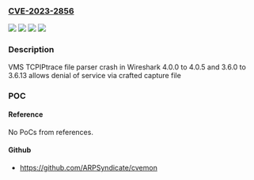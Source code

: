 ### [CVE-2023-2856](https://cve.mitre.org/cgi-bin/cvename.cgi?name=CVE-2023-2856)
![](https://img.shields.io/static/v1?label=Product&message=Wireshark&color=blue)
![](https://img.shields.io/static/v1?label=Version&message=%3E%3D3.6.0%2C%20%3C3.6.14%20&color=brightgreen)
![](https://img.shields.io/static/v1?label=Version&message=%3E%3D4.0.0%2C%20%3C4.0.6%20&color=brightgreen)
![](https://img.shields.io/static/v1?label=Vulnerability&message=Buffer%20over-read%20in%20Wireshark&color=brightgreen)

### Description

VMS TCPIPtrace file parser crash in Wireshark 4.0.0 to 4.0.5 and 3.6.0 to 3.6.13 allows denial of service via crafted capture file

### POC

#### Reference
No PoCs from references.

#### Github
- https://github.com/ARPSyndicate/cvemon

